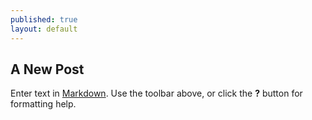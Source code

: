 ```yaml
---
published: true
layout: default
---
```


## A New Post

Enter text in [Markdown](http://daringfireball.net/projects/markdown/). 
Use the toolbar above, or click the **?** button for formatting help.
